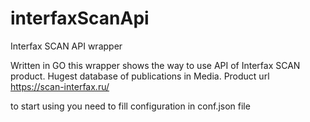 # interfaxScanApi
Interfax SCAN API wrapper

Written in GO this wrapper shows the way to use API of Interfax SCAN product. Hugest database of publications in Media.
Product url https://scan-interfax.ru/

to start using you need to fill configuration in conf.json file
